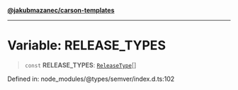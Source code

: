 [**@jakubmazanec/carson-templates**](../../../../README.md)

---

# Variable: RELEASE_TYPES

> `const` **RELEASE_TYPES**: [`ReleaseType`](../type-aliases/ReleaseType.md)[]

Defined in: node_modules/@types/semver/index.d.ts:102
